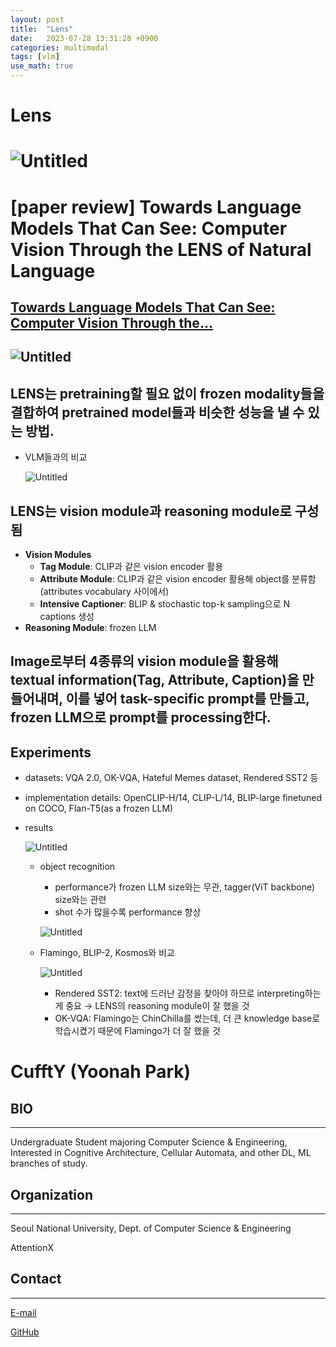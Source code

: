 ```yaml
---
layout: post
title:  "Lens"
date:   2023-07-28 13:31:28 +0900
categories: multimodal
tags: [vlm]
use_math: true
---
```


# Lens

# ![Untitled](https://agency301.github.io/assets/img/Lens/Untitled.png)

# [paper review] Towards Language Models That Can See: Computer Vision Through the LENS of Natural Language

## [Towards Language Models That Can See: Computer Vision Through the...](https://arxiv.org/abs/2306.16410)

## ![Untitled](https://agency301.github.io/assets/img/Lens/Untitled.png)

## LENS는 pretraining할 필요 없이 frozen modality들을 결합하여 pretrained model들과 비슷한 성능을 낼 수 있는 방법.
- VLM들과의 비교

    ![Untitled](https://agency301.github.io/assets/img/Lens/Untitled%201.png)

## LENS는 vision module과 reasoning module로 구성됨
- **Vision Modules**
    - **Tag Module**: CLIP과 같은 vision encoder 활용
    - **Attribute Module**: CLIP과 같은 vision encoder 활용해 object를 분류함 (attributes vocabulary 사이에서)
    - **Intensive Captioner**: BLIP & stochastic top-k sampling으로 N captions 생성
- **Reasoning Module**: frozen LLM
## Image로부터 4종류의 vision module을 활용해 textual information(Tag, Attribute, Caption)을 만들어내며, 이를 넣어 task-specific prompt를 만들고, frozen LLM으로 prompt를 processing한다.
## Experiments
- datasets: VQA 2.0, OK-VQA, Hateful Memes dataset, Rendered SST2 등
- implementation details: OpenCLIP-H/14, CLIP-L/14, BLIP-large finetuned on COCO, Flan-T5(as a frozen LLM)
- results

    ![Untitled](https://agency301.github.io/assets/img/Lens/Untitled%202.png)

    - object recognition
        - performance가 frozen LLM size와는 무관, tagger(ViT backbone) size와는 관련
        - shot 수가 많을수록 performance 향상

        ![Untitled](https://agency301.github.io/assets/img/Lens/Untitled%203.png)

    - Flamingo, BLIP-2, Kosmos와 비교

        ![Untitled](https://agency301.github.io/assets/img/Lens/Untitled%204.png)

        - Rendered SST2: text에 드러난 감정을 찾아야 하므로 interpreting하는 게 중요 → LENS의 reasoning module이 잘 했을 것
        - OK-VQA: Flamingo는 ChinChilla를 썼는데, 더 큰 knowledge base로 학습시켰기 때문에 Flamingo가 더 잘 했을 것


# CufftY (Yoonah Park)
## BIO
----------
Undergraduate Student majoring Computer Science & Engineering, Interested in Cognitive Architecture, Cellular Automata, and other DL, ML branches of study.

## Organization
----------
Seoul National University, Dept. of Computer Science & Engineering

AttentionX

## Contact
----------
[E-mail](wisdomsword21@snu.ac.kr)

[GitHub](https://github.com/gyuuuna)
